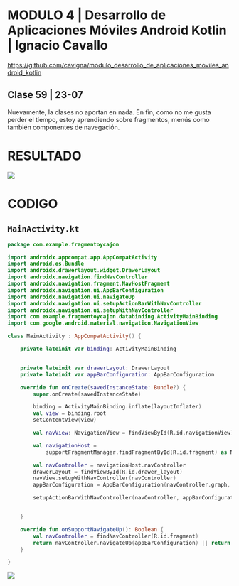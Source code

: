 # MODULO 4 | Desarrollo de Aplicaciones Móviles Android Kotlin | Ignacio Cavallo



https://github.com/cavigna/modulo_desarrollo_de_aplicaciones_moviles_android_kotlin

## Clase 59 | 23-07

Nuevamente, la clases no aportan en nada. En fin, como no me gusta perder el tiempo, estoy aprendiendo sobre fragmentos, menús como también componentes de navegación.
# RESULTADO

![](fragments.gif)




# CODIGO


## `MainActivity.kt`
```kotlin
package com.example.fragmentoycajon

import androidx.appcompat.app.AppCompatActivity
import android.os.Bundle
import androidx.drawerlayout.widget.DrawerLayout
import androidx.navigation.findNavController
import androidx.navigation.fragment.NavHostFragment
import androidx.navigation.ui.AppBarConfiguration
import androidx.navigation.ui.navigateUp
import androidx.navigation.ui.setupActionBarWithNavController
import androidx.navigation.ui.setupWithNavController
import com.example.fragmentoycajon.databinding.ActivityMainBinding
import com.google.android.material.navigation.NavigationView

class MainActivity : AppCompatActivity() {

    private lateinit var binding: ActivityMainBinding


    private lateinit var drawerLayout: DrawerLayout
    private lateinit var appBarConfiguration: AppBarConfiguration

    override fun onCreate(savedInstanceState: Bundle?) {
        super.onCreate(savedInstanceState)

        binding = ActivityMainBinding.inflate(layoutInflater)
        val view = binding.root
        setContentView(view)

        val navView: NavigationView = findViewById(R.id.navigationView)

        val navigationHost =
            supportFragmentManager.findFragmentById(R.id.fragment) as NavHostFragment

        val navController = navigationHost.navController
        drawerLayout = findViewById(R.id.drawer_layout)
        navView.setupWithNavController(navController)
        appBarConfiguration = AppBarConfiguration(navController.graph, drawerLayout)

        setupActionBarWithNavController(navController, appBarConfiguration)


    }

    override fun onSupportNavigateUp(): Boolean {
        val navController = findNavController(R.id.fragment)
        return navController.navigateUp(appBarConfiguration) || return super.onSupportNavigateUp()
    }

}
```


![](resultado.png)